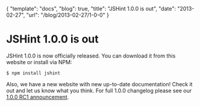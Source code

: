 {
  "template": "docs",
  "blog": true,
  "title": "JSHint 1.0.0 is out",
  "date": "2013-02-27",
  "url": "/blog/2013-02-27/1-0-0"
}

# JSHint 1.0.0 is out

JSHint 1.0.0 is now officially released. You can download it from this website
or install via NPM:

    $ npm install jshint

Also, we have a new website with new up-to-date documentation! Check it out and
let us know what you think. For full 1.0.0 changelog please see our
[1.0.0 RC1 announcement](http://jshint.com/blog/2012-12-29/1-0-0-rc1/).
